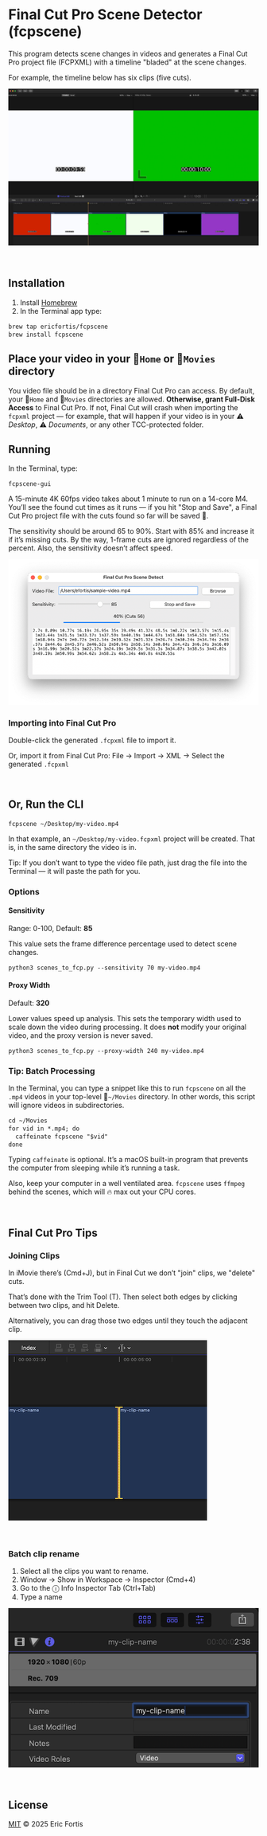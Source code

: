 # Final Cut Pro Scene Detector (fcpscene)

This program detects scene changes in videos and generates a Final Cut
Pro project file (FCPXML) with a timeline "bladed" at the scene changes.

For example, the timeline below has six clips (five cuts).

![](./README-example.jpg)


<br>

## Installation

1. Install [Homebrew](https://brew.sh)
2. In the Terminal app type:

```shell
brew tap ericfortis/fcpscene
brew install fcpscene
```


## Place your video in your 📂`Home` or 📂`Movies` directory
You video file should be in a directory Final Cut Pro can access. By default,
your 📂`Home` and 📂`Movies` directories are allowed. **Otherwise, grant
Full-Disk Access** to Final Cut Pro. If not, Final Cut will crash when importing
the `fcpxml` project &mdash; for example, that will happen if your video is in
your ⚠️ _Desktop_, ⚠️ _Documents_, or any other TCC-protected folder.



## Running
In the Terminal, type:

```shell
fcpscene-gui
```

A 15-minute 4K 60fps video takes about 1 minute to run on a 14-core M4. You’ll
see the found cut times as it runs &mdash; if you hit "Stop and Save", a Final
Cut Pro project file with the cuts found so far will be saved 💾.

The sensitivity should be around 65 to 90%. Start with 85% and increase it if
it’s missing cuts. By the way, 1-frame cuts are ignored regardless of the
percent. Also, the sensitivity doesn’t affect speed.


![](README-gui.png)

### Importing into Final Cut Pro
Double-click the generated `.fcpxml` file to import it.

Or, import it from Final Cut Pro: File &rarr; Import &rarr; XML &rarr;  Select the generated `.fcpxml`

<br>



## Or, Run the CLI

```shell
fcpscene ~/Desktop/my-video.mp4
```

In that example, an `~/Desktop/my-video.fcpxml` project will
be created. That is, in the same directory the video is in.

Tip: If you don’t want to type the video file path, just drag the
file into the Terminal — it will paste the path for you.


### Options

#### Sensitivity
Range: 0-100, Default: **85**

This value sets the frame difference percentage used to detect scene changes.

```shell
python3 scenes_to_fcp.py --sensitivity 70 my-video.mp4
```

#### Proxy Width
Default: **320**

Lower values speed up analysis. This sets the temporary width
used to scale down the video during processing. It does **not**
modify your original video, and the proxy version is never saved.

```shell
python3 scenes_to_fcp.py --proxy-width 240 my-video.mp4
```

### Tip: Batch Processing

In the Terminal, you can type a snippet like this to run `fcpscene` on all the
`.mp4` videos in your top-level 📂`~/Movies` directory. In other words, this
script will ignore videos in subdirectories.

```shell
cd ~/Movies
for vid in *.mp4; do
  caffeinate fcpscene "$vid"
done
```

Typing `caffeinate` is optional. It’s a macOS built-in program that prevents the
computer from sleeping while it’s running a task.

Also, keep your computer in a well ventilated area. `fcpscene` uses `ffmpeg`
behind the scenes, which will 🔥 max out your CPU cores.


<br>


## Final Cut Pro Tips

### Joining Clips
In iMovie there’s (Cmd+J), but in Final Cut we don’t "join" clips, we "delete" cuts.

That’s done with the Trim Tool (T). Then select both edges by clicking between
two clips, and hit Delete.

Alternatively, you can drag those two edges until they touch the adjacent clip.

![](README-tip-fcp-join-clips.png)

<br/>

### Batch clip rename
1. Select all the clips you want to rename.
2. Window &rarr; Show in Workspace &rarr; Inspector (Cmd+4)
3. Go to the ⓘ Info Inspector Tab (Ctrl+Tab)
4. Type a name

![](README-tip-fcp-batch-rename.png)


<br>

## License

[MIT](LICENSE) © 2025 Eric Fortis
